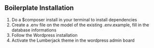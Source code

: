 ## Boilerplate Installation

1. Do a $composer install in your terminal to install dependencies
2. Create a .env file on the model of the existing .env.example, fill in the database informations
3. Follow the Wordpress installation
4. Activate the Lumberjack theme in the wordpress admin board
